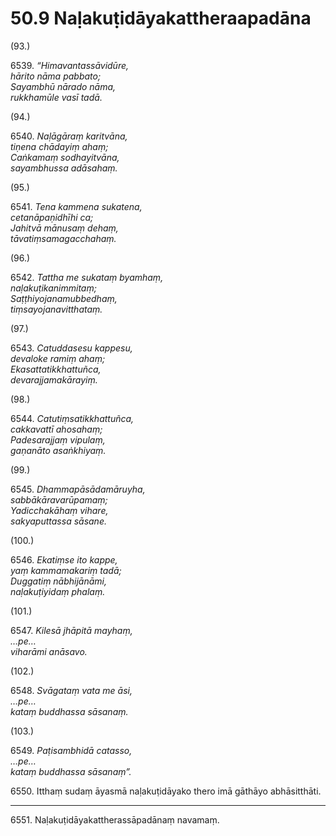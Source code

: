 

# 50.9 Naḷakuṭidāyakattheraapadāna



(93.)

6539\. _“Himavantassāvidūre,_  
_hārito nāma pabbato;_  
_Sayambhū nārado nāma,_  
_rukkhamūle vasī tadā._  


(94.)

6540\. _Naḷāgāraṃ karitvāna,_  
_tiṇena chādayiṃ ahaṃ;_  
_Caṅkamaṃ sodhayitvāna,_  
_sayambhussa adāsahaṃ._  


(95.)

6541\. _Tena kammena sukatena,_  
_cetanāpaṇidhīhi ca;_  
_Jahitvā mānusaṃ dehaṃ,_  
_tāvatiṃsamagacchahaṃ._  


(96.)

6542\. _Tattha me sukataṃ byamhaṃ,_  
_naḷakuṭikanimmitaṃ;_  
_Saṭṭhiyojanamubbedhaṃ,_  
_tiṃsayojanavitthataṃ._  


(97.)

6543\. _Catuddasesu kappesu,_  
_devaloke ramiṃ ahaṃ;_  
_Ekasattatikkhattuñca,_  
_devarajjamakārayiṃ._  


(98.)

6544\. _Catutiṃsatikkhattuñca,_  
_cakkavattī ahosahaṃ;_  
_Padesarajjaṃ vipulaṃ,_  
_gaṇanāto asaṅkhiyaṃ._  


(99.)

6545\. _Dhammapāsādamāruyha,_  
_sabbākāravarūpamaṃ;_  
_Yadicchakāhaṃ vihare,_  
_sakyaputtassa sāsane._  


(100.)

6546\. _Ekatiṃse ito kappe,_  
_yaṃ kammamakariṃ tadā;_  
_Duggatiṃ nābhijānāmi,_  
_naḷakuṭiyidaṃ phalaṃ._  


(101.)

6547\. _Kilesā jhāpitā mayhaṃ,_  
_…pe…_  
_viharāmi anāsavo._  


(102.)

6548\. _Svāgataṃ vata me āsi,_  
_…pe…_  
_kataṃ buddhassa sāsanaṃ._  


(103.)

6549\. _Paṭisambhidā catasso,_  
_…pe…_  
_kataṃ buddhassa sāsanaṃ”._  


6550\. Itthaṃ sudaṃ āyasmā naḷakuṭidāyako thero imā gāthāyo abhāsitthāti.

---

6551\. Naḷakuṭidāyakattherassāpadānaṃ navamaṃ.





